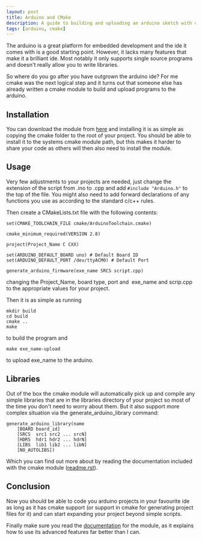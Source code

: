 ```yaml
---
layout: post
title: Arduino and CMake
description: A guide to building and uploading an arduino sketch with out the Arduino IDE using CMake.
tags: [arduino, cmake]
---
```


The arduino is a great platform for embedded development and the ide it comes
with is a good starting point. However, it lacks many features that make it a
brilliant ide. Most notably it only supports single source programs and doesn't
really allow you to write libraries.

So where do you go after you have outgrown the arduino ide? For me cmake was the
next logical step and it turns out that someone else has already written a cmake
module to build and upload programs to the arduino.<!--more-->

<!--more-->

## Installation

You can download the module from
[here](https://github.com/queezythegreat/arduino-cmake) and installing it is as
simple as copying the cmake folder to the root of your project. You should be
able to install it to the systems cmake module path, but this makes it harder to
share your code as others will then also need to install the module.

## Usage

Very few adjustments to your projects are needed, just change the extension of
the script from .ino to .cpp and add `#include "Arduino.h"` to the top of the
file. You might also need to add forward declarations of any functions you use
as according to the standard c/c++ rules.

Then create a CMakeLists.txt file with the following contents:

    set(CMAKE_TOOLCHAIN_FILE cmake/ArduinoToolchain.cmake)

    cmake_minimum_required(VERSION 2.8)

    project(Project_Name C CXX)

    set(ARDUINO_DEFAULT_BOARD uno) # Default Board ID
    set(ARDUINO_DEFAULT_PORT /dev/ttyACM0) # Default Port

    generate_arduino_firmware(exe_name SRCS script.cpp)

changing the Project_Name, board type, port and  exe_name and scrip.cpp to the
appropriate values for your project.

Then it is as simple as running

    mkdir build
    cd build
    cmake ..
    make

to build the program and

    make exe_name-upload
to upload exe_name to the arduino.

## Libraries

Out of the box the cmake module will automatically pick up and compile any
simple libraries that are in the libraries directory of your project so most of
the time you don't need to worry about them. But it also support more complex
situation via the generate_arduino_library command:

    generate_arduino_library(name
        [BOARD board_id]
        [SRCS  src1 src2 ... srcN]
        [HDRS  hdr1 hdr2 ... hdrN]
        [LIBS  lib1 lib2 ... libN]
        [NO_AUTOLIBS])

Which you can find out more about by reading the documentation included with the
cmake module
([readme.rst](https://github.com/queezythegreat/arduino-cmake/blob/master/README.rst)).

## Conclusion

Now you should be able to code you arduino projects in your favourite ide as
long as it has cmake support (or support in cmake for generating project files
for it) and can start expanding your project beyond simple scripts.

Finally make sure you read the
[documentation](https://github.com/queezythegreat/arduino-cmake/blob/master/README.rst)
for the module, as it explains how to use its advanced features far better than
I can.
